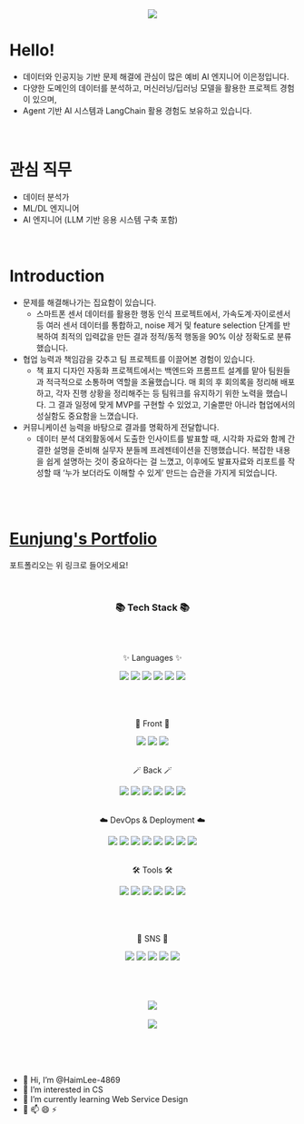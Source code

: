 <div align="center">
<img src="https://capsule-render.vercel.app/api?type=waving&color=efb6fc&height=200&section=header&text=Eunjung_Lee's Github!&fontColor=fbf5fc&fontSize=60&fontAlignY=40&animation=twinkling"/>
</div>

# Hello!
 - 데이터와 인공지능 기반 문제 해결에 관심이 많은 예비 AI 엔지니어 이은정입니다. 
 - 다양한 도메인의 데이터를 분석하고, 머신러닝/딥러닝 모델을 활용한 프로젝트 경험이 있으며, 
 - Agent 기반 AI 시스템과 LangChain 활용 경험도 보유하고 있습니다.
&nbsp;
	<br>
	<br>
	<br>

 # 관심 직무
 - 데이터 분석가 
 - ML/DL 엔지니어
 - AI 엔지니어 (LLM 기반 응용 시스템 구축 포함)
&nbsp;
	<br>
	<br>
	<br>
  # Introduction
 - 문제를 해결해나가는 집요함이 있습니다.
   - 스마트폰 센서 데이터를 활용한 행동 인식 프로젝트에서, 가속도계·자이로센서 등 여러 센서 데이터를 통합하고, noise 제거 및 feature selection 단계를 반복하여 최적의 입력값을 만든 결과 정적/동적 행동을 90% 이상 정확도로 분류했습니다.
     	<br>
 - 협업 능력과 책임감을 갖추고 팀 프로젝트를 이끌어본 경험이 있습니다.
   - 책 표지 디자인 자동화 프로젝트에서는 백엔드와 프롬프트 설계를 맡아 팀원들과 적극적으로 소통하며 역할을 조율했습니다. 매 회의 후 회의록을 정리해 배포하고, 각자 진행 상황을 정리해주는 등 팀워크를 유지하기 위한 노력을 했습니다. 그 결과 일정에 맞게 MVP를 구현할 수 있었고, 기술뿐만 아니라 협업에서의 성실함도 중요함을 느꼈습니다.
     	<br>
 - 커뮤니케이션 능력을 바탕으로 결과를 명확하게 전달합니다.
   - 데이터 분석 대외활동에서 도출한 인사이트를 발표할 때, 시각화 자료와 함께 간결한 설명을 준비해 실무자 분들께 프레젠테이션을 진행했습니다. 복잡한 내용을 쉽게 설명하는 것이 중요하다는 걸 느꼈고, 이후에도 발표자료와 리포트를 작성할 때 ‘누가 보더라도 이해할 수 있게’ 만드는 습관을 가지게 되었습니다.
&nbsp;
	<br>
	<br>
	<br>

# [Eunjung's Portfolio](https://haimlee-4869.github.io/)

포트폴리오는 위 링크로 들어오세요!

&nbsp;


<div align=center>
	<h3>📚 Tech Stack 📚</h3>
	<br>										
</div>



<div align="center">
	<br>
	<p>✨ Languages ✨</p>
	<!-- C -->
	<img src="https://img.shields.io/badge/C-A8B9CC?style=flat&logo=C&logoColor=white"/>
	<!-- C++ -->
	<img src="https://img.shields.io/badge/C++-00599C?style=flat&logo=Cplusplus&logoColor=white" />
	<!-- Java -->
 	<img src="https://img.shields.io/badge/Java-007396?style=flat&logo=Conda-Forge&logoColor=white" />
	<!-- Python -->
	<img src="https://img.shields.io/badge/-Python-3776AB?style=flat&logo=Python&logoColor=white"/>
	<!-- JavaScript -->
	<img src="https://img.shields.io/badge/JavaScript-F7DF1E?style=flat&logo=javascript&logoColor=white"/>
	<!-- MySQL -->
	<img src="https://img.shields.io/badge/MySQL-4479A1?style=flat&logo=MySQL&logoColor=white" />
	<br>
	<br>
	<br>
</div>


<div align="center">
	<br>
	<p>💎 Front 💎</p>
	<!-- React -->
	<img src="https://img.shields.io/badge/React-0D8ABC?style=flat&logo=React&logoColor=white" />
	<!-- Vue -->
 	<img src="https://img.shields.io/badge/Vue.js-4FC08D?style=flat&logo=Vue.js&logoColor=white"/>
	<!-- JavaScript -->
  	<img src="https://img.shields.io/badge/JavaScript-F7DF1E?style=flat&logo=javascript&logoColor=white"/>
	<br>
	<br>
</div>

<div align="center">
	<p>🪄 Back 🪄</p>
	<!-- Node.js -->
	<img src="https://img.shields.io/badge/Node.js-339933?style=flat&logo=Node.js&logoColor=white"/>	
	<!-- Flask -->
	<img src="https://img.shields.io/badge/Flask-000000?style=flat&logo=flask&logoColor=white"/>
	<!-- Spring -->
	<img src="https://img.shields.io/badge/Spring-6DB33F?style=flat&logo=Spring&logoColor=white"/>
 	<!-- Oracle -->
	<img src="https://img.shields.io/badge/ORACLE-F80000?style=flat&logo=oracle&logoColor=white"/>
	<!-- MongoDB -->
	<img src="https://img.shields.io/badge/MongoDB-47A248?style=flat&logo=MongoDB&logoColor=white"/>
	<!-- MySQL -->
	<img src="https://img.shields.io/badge/MySQL-4479A1?style=flat&logo=MySQL&logoColor=white" />
	<br>
	<br>
</div>

<div align="center">
	<p>☁️ DevOps & Deployment ☁️</p>
	<!-- Git -->
	<img src="https://img.shields.io/badge/Git-F05032?style=flat&logo=git&logoColor=white"/>
	<!-- Amazon AWS -->
	<img src="https://img.shields.io/badge/Amazon AWS-232F3E?style=flat&logo=amazonaws&logoColor=white"/>
	<!-- Docker -->
	<img src="https://img.shields.io/badge/Docker-2496ED?style=flat&logo=Docker&logoColor=white"/>
	<!-- Postman -->
 	<img src="https://img.shields.io/badge/Postman-FF6C37?style=flat&logo=Postman&logoColor=white"/>
	<!-- Linux -->
	<img src="https://img.shields.io/badge/Linux-FCC624?style=flat&logo=Linux&logoColor=white" />
 	<!-- Ubuntu -->
	<img src="https://img.shields.io/badge/Ubuntu-E95420?style=flat&logo=Ubuntu&logoColor=white"/>
	<!-- Google Colab -->
	<img src="https://img.shields.io/badge/googlecolab-F9AB00?style=flat&logo=googlecolab&logoColor=white">
	<!-- Anaconda -->
	<img src="https://img.shields.io/badge/Anaconda-44A833?style=flat&logo=Anaconda&logoColor=white"/>
	<br>
	<br>
</div>

<div align="center">
	<p>🛠 Tools 🛠</p>
	<!-- Visual Studio -->
	<img src="https://img.shields.io/badge/Visual%20Studio-a31ed4?style=flat&logo=VisualStudioCode&logoColor=white" />
	<!-- Visual Studio Code -->
	<img src="https://img.shields.io/badge/Visual%20Studio%20Code-007ACC?style=flat&logo=VisualStudioCode&logoColor=white" />
	<!-- Eclipse IDE -->
	<img src="https://img.shields.io/badge/Eclipse%20IDE-2C2255?style=flat&logo=EclipseIDE&logoColor=white" />
 	<!-- IntelliJ IDE -->
 	<img src="https://img.shields.io/badge/intellijidea-000000?style=flat&logo=intellijidea&logoColor=white" />	
	<!-- GitHub -->
	<img src="https://img.shields.io/badge/GitHub-181717?style=flat&logo=GitHub&logoColor=white" />	
	<!-- Anaconda -->
	<img src="https://img.shields.io/badge/Anaconda-44A833?style=flat&logo=Anaconda&logoColor=white"/>
	<br>
	<br>
	<br>
</div>




<div align="center">
  <br>
  <p>🎨 SNS 🎨</p>
  <a href="https://blog.naver.com/j_haim4869/" style="text-decoration: none;"><img src="https://img.shields.io/badge/Blog-2DB400?style=flat&logo=Blogger&logoColor=white" /></a>
  <a href="https://instagram.com/" style="text-decoration: none;"><img src="https://img.shields.io/badge/Instagram-E4405F?style=flat&logo=Instagram&logoColor=white" /></a>
  <a href="mailto:j_haim4869@naver.com" style="text-decoration: none;"><img src="https://img.shields.io/badge/Mail-30B980?style=flat&logo=Gmail&logoColor=white" /></a>
  <a href="https://www.notion.com/" style="text-decoration: none;"><img src="https://img.shields.io/badge/Notion-000000?style=flat&logo=Notion&logoColor=white" /></a>
  <a href="https://github.com/HaimLee-4869" style="text-decoration: none;"><img src="https://img.shields.io/badge/GitHub-181717?style=flat&logo=GitHub&logoColor=white" /></a>
  <br>
  <br>
  <br>
  <br>
  <br>
</div>




<!-- README STATS -->
</div>
<div align=center>
<img src="https://github-readme-stats.vercel.app/api/top-langs/?username=HaimLee-4869&layout=compact"><br><br>
<img src="https://github-readme-stats.vercel.app/api?username=HaimLee-4869&show_icons=true">
<br>
<br>
<br>
<br>
<br>
</div>



<!-- 자기소개 -->
- 👋 Hi, I’m @HaimLee-4869
- 👀 I’m interested in CS
- 🌱 I’m currently learning Web Service Design
- 💞️ 📫 😄 ⚡ 

<!---
HaimLee-4869/HaimLee-4869 is a ✨ special ✨ repository because its `README.md` (this file) appears on your GitHub profile.
You can click the Preview link to take a look at your changes.
--->
